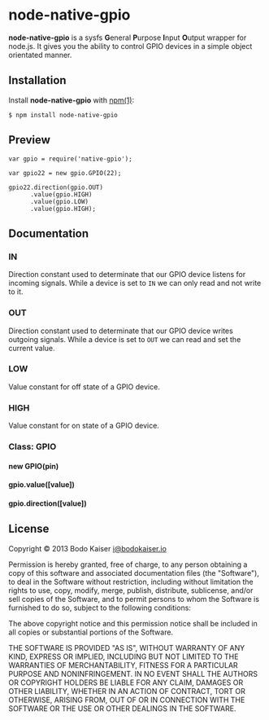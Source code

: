 # node-native-gpio

**node-native-gpio** is a sysfs **G**eneral **P**urpose **I**nput **O**utput 
wrapper for node.js. It gives you the ability to control GPIO devices in a 
simple object orientated manner.

## Installation

Install **node-native-gpio** with [npm(1)](http://npmjs.org):

    $ npm install node-native-gpio

## Preview

    var gpio = require('native-gpio');

    var gpio22 = new gpio.GPIO(22);

    gpio22.direction(gpio.OUT)
          .value(gpio.HIGH)
          .value(gpio.LOW)
          .value(gpio.HIGH);

## Documentation

### IN

Direction constant used to determinate that our GPIO device listens for 
incoming signals. While a device is set to `IN` we can only read and not write 
to it.

### OUT

Direction constant used to determinate that our GPIO device writes outgoing
signals. While a device is set to `OUT` we can read and set the current value.

### LOW

Value constant for off state of a GPIO device.

### HIGH

Value constant for on state of a GPIO device.

### Class: GPIO 

#### new GPIO(pin)

#### gpio.value([value])

#### gpio.direction([value])

## License

Copyright © 2013 Bodo Kaiser <i@bodokaiser.io>

Permission is hereby granted, free of charge, to any person obtaining
a copy of this software and associated documentation files (the
"Software"), to deal in the Software without restriction, including
without limitation the rights to use, copy, modify, merge, publish,
distribute, sublicense, and/or sell copies of the Software, and to
permit persons to whom the Software is furnished to do so, subject to
the following conditions:

The above copyright notice and this permission notice shall be
included in all copies or substantial portions of the Software.

THE SOFTWARE IS PROVIDED "AS IS", WITHOUT WARRANTY OF ANY KIND,
EXPRESS OR IMPLIED, INCLUDING BUT NOT LIMITED TO THE WARRANTIES OF
MERCHANTABILITY, FITNESS FOR A PARTICULAR PURPOSE AND
NONINFRINGEMENT. IN NO EVENT SHALL THE AUTHORS OR COPYRIGHT HOLDERS BE
LIABLE FOR ANY CLAIM, DAMAGES OR OTHER LIABILITY, WHETHER IN AN ACTION
OF CONTRACT, TORT OR OTHERWISE, ARISING FROM, OUT OF OR IN CONNECTION
WITH THE SOFTWARE OR THE USE OR OTHER DEALINGS IN THE SOFTWARE.

